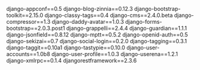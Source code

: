 django-appconf==0.5
django-blog-zinnia==0.12.3
django-bootstrap-toolkit==2.15.0
django-classy-tags==0.4
django-cms==2.4.0.beta
django-compressor==1.3
django-daddy-avatar==1.0.3
django-forms-bootstrap==2.0.3.post1
django-grappelli==2.4.4
django-guardian==1.1.1
django-jsonfield==0.8.12
django-mptt==0.5.2
django-openid-auth==0.5
django-sekizai==0.7
django-social-login==0.2.0
django-tagging==0.3.1
django-taggit==0.10a1
django-tastypie==0.10.0
django-user-accounts==1.0b8
django-user-profile==1.0.3
django-userena==1.2.1
django-xmlrpc==0.1.4
djangorestframework==2.3.6
